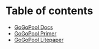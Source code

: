 # Table of contents

* [GoGoPool Docs](README.md)
* [GoGoPool Primer](gogopool-primer.md)
* [GoGoPool Litepaper](gogopool-litepaper.md)
